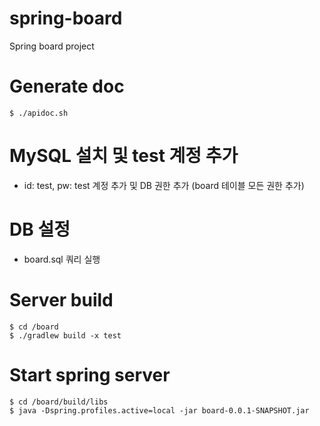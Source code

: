 # spring-board
Spring board project

# Generate doc
```
$ ./apidoc.sh
```

# MySQL 설치 및 test 계정 추가
- id: test, pw: test 계정 추가 및 DB 권한 추가 (board 테이블 모든 권한 추가)

# DB 설정
- board.sql 쿼리 실행

# Server build
```
$ cd /board 
$ ./gradlew build -x test 
```

# Start spring server
```
$ cd /board/build/libs
$ java -Dspring.profiles.active=local -jar board-0.0.1-SNAPSHOT.jar
```